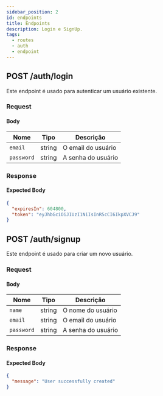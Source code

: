 ```yaml
---
sidebar_position: 2
id: endpoints
title: Endpoints
description: Login e SignUp.
tags:
  - routes
  - auth
  - endpoint
---
```


## POST /auth/login

Este endpoint é usado para autenticar um usuário existente.

### Request

#### Body

| Nome       | Tipo   | Descrição          |
| ---------- | ------ | ------------------ |
| `email`    | string | O email do usuário |
| `password` | string | A senha do usuário |

### Response

#### Expected Body

```json
{
  "expiresIn": 604800,
  "token": "eyJhbGciOiJIUzI1NiIsInR5cCI6IkpXVCJ9"
}
```

## POST /auth/signup

Este endpoint é usado para criar um novo usuário.

### Request

#### Body

| Nome       | Tipo   | Descrição          |
| ---------- | ------ | ------------------ |
| `name`     | string | O nome do usuário  |
| `email`    | string | O email do usuário |
| `password` | string | A senha do usuário |

### Response

#### Expected Body

```json
{
  "message": "User successfully created"
}
```
